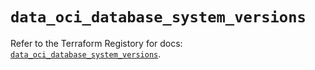 # `data_oci_database_system_versions`

Refer to the Terraform Registory for docs: [`data_oci_database_system_versions`](https://registry.terraform.io/providers/oracle/oci/6.18.0/docs/data-sources/database_system_versions).
